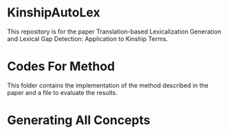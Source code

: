 # KinshipAutoLex
This repository is for the paper Translation-based Lexicalization Generation and Lexical Gap Detection: Application to Kinship Terms.

# Codes For Method
This folder contains the implementation of the method described in the paper and a file to evaluate the results.

# Generating All Concepts
